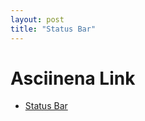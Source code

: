 ```yaml
---
layout: post
title: "Status Bar"
---
```

# Asciinena Link
+ [Status Bar](https://asciinema.org/a/KGxfOHVLzU7XjOqPebGBU83eW)
